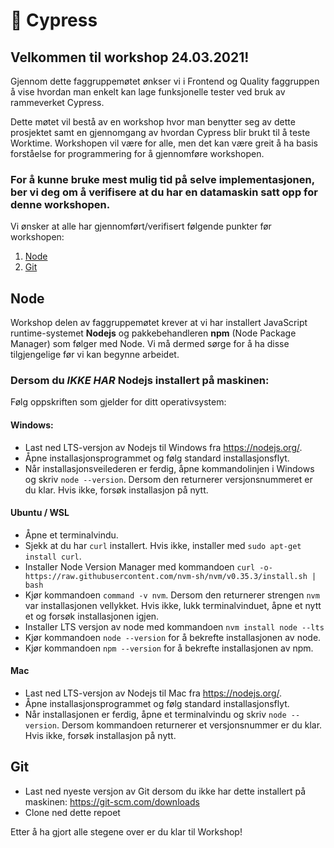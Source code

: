 # 🧪 Cypress

## Velkommen til workshop 24.03.2021!
Gjennom dette faggruppemøtet ønkser vi i Frontend og Quality faggruppen å vise hvordan man enkelt kan lage funksjonelle tester ved bruk av rammeverket Cypress.

Dette møtet vil bestå av en workshop hvor man benytter seg av dette prosjektet samt en gjennomgang av hvordan Cypress blir brukt til å teste Worktime. Workshopen vil være for alle, men det kan være greit å ha basis forståelse for programmering for å gjennomføre workshopen.

### For å kunne bruke mest mulig tid på selve implementasjonen, ber vi deg om å verifisere at du har en datamaskin satt opp for denne workshopen. 
Vi ønsker at alle har gjennomført/verifisert følgende punkter før workshopen:

1. [Node](#node)
2. [Git](#git)

## Node

Workshop delen av faggruppemøtet krever at vi har installert JavaScript runtime-systemet **Nodejs** og pakkebehandleren **npm** (Node Package Manager) som følger med Node.
Vi må dermed sørge for å ha disse tilgjengelige før vi kan begynne arbeidet.

### Dersom du *IKKE HAR* Nodejs installert på maskinen:

Følg oppskriften som gjelder for ditt operativsystem:

#### Windows:

* Last ned LTS-versjon av Nodejs til Windows fra https://nodejs.org/.
* Åpne installasjonsprogrammet og følg standard installasjonsflyt.
* Når installasjonsveilederen er ferdig, åpne kommandolinjen i Windows og skriv `node --version`. Dersom den returnerer versjonsnummeret er du klar. Hvis ikke, forsøk installasjon på nytt.

#### Ubuntu / WSL

* Åpne et terminalvindu.
* Sjekk at du har `curl` installert. Hvis ikke, installer med `sudo apt-get install curl`.
* Installer Node Version Manager med kommandoen `curl -o- https://raw.githubusercontent.com/nvm-sh/nvm/v0.35.3/install.sh | bash`
* Kjør kommandoen `command -v nvm`. Dersom den returnerer strengen `nvm` var installasjonen vellykket. Hvis ikke, lukk terminalvinduet, åpne et nytt et og forsøk installasjonen igjen.
* Installer LTS versjon av node med kommandoen `nvm install node --lts`
* Kjør kommandoen `node --version` for å bekrefte installasjonen av node.
* Kjør kommandoen `npm --version` for å bekrefte installasjonen av npm.

#### Mac

* Last ned LTS-versjon av Nodejs til Mac fra https://nodejs.org/.
* Åpne installasjonsprogrammet og følg standard installasjonsflyt.
* Når installasjonen er ferdig, åpne et terminalvindu og skriv `node --version`. Dersom kommandoen returnerer et versjonsnummer er du klar. Hvis ikke, forsøk installasjon på nytt.


## Git
- Last ned nyeste versjon av Git dersom du ikke har dette installert på maskinen: https://git-scm.com/downloads
- Clone ned dette repoet

Etter å ha gjort alle stegene over er du klar til Workshop!